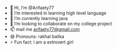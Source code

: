 - 👋 Hi, I’m @Arifaety77
- 👀 I’m interested in learning high level language
- 🌱 I’m currently learning java
- 💞️ I’m looking to collaborate on my college project
- 📫 mail me arifaety77@gmail.com
- 😄 Pronouns: rakhal balika
- ⚡ Fun fact: i am a extrovert girl
  

<!---
Arifaety77/Arifaety77 is a ✨ special ✨ repository because its `README.md` (this file) appears on your GitHub profile.
You can click the Preview link to take a look at your changes.
--->
